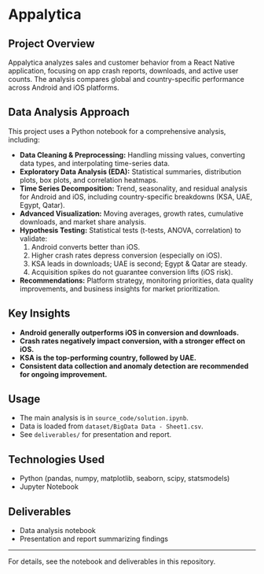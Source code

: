 # Appalytica

## Project Overview

Appalytica analyzes sales and customer behavior from a React Native application, focusing on app crash reports, downloads, and active user counts. The analysis compares global and country-specific performance across Android and iOS platforms.

## Data Analysis Approach

This project uses a Python notebook for a comprehensive analysis, including:

- **Data Cleaning & Preprocessing:** Handling missing values, converting data types, and interpolating time-series data.
- **Exploratory Data Analysis (EDA):** Statistical summaries, distribution plots, box plots, and correlation heatmaps.
- **Time Series Decomposition:** Trend, seasonality, and residual analysis for Android and iOS, including country-specific breakdowns (KSA, UAE, Egypt, Qatar).
- **Advanced Visualization:** Moving averages, growth rates, cumulative downloads, and market share analysis.
- **Hypothesis Testing:** Statistical tests (t-tests, ANOVA, correlation) to validate:
  1. Android converts better than iOS.
  2. Higher crash rates depress conversion (especially on iOS).
  3. KSA leads in downloads; UAE is second; Egypt & Qatar are steady.
  4. Acquisition spikes do not guarantee conversion lifts (iOS risk).
- **Recommendations:** Platform strategy, monitoring priorities, data quality improvements, and business insights for market prioritization.

## Key Insights

- **Android generally outperforms iOS in conversion and downloads.**
- **Crash rates negatively impact conversion, with a stronger effect on iOS.**
- **KSA is the top-performing country, followed by UAE.**
- **Consistent data collection and anomaly detection are recommended for ongoing improvement.**

## Usage

- The main analysis is in `source_code/solution.ipynb`.
- Data is loaded from `dataset/BigData Data - Sheet1.csv`.
- See `deliverables/` for presentation and report.

## Technologies Used

- Python (pandas, numpy, matplotlib, seaborn, scipy, statsmodels)
- Jupyter Notebook

## Deliverables

- Data analysis notebook
- Presentation and report summarizing findings

---

For details, see the notebook and deliverables in this repository.
